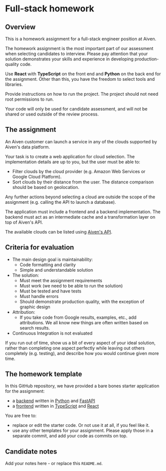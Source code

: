 # Full-stack homework

## Overview

This is a homework assignment for a full-stack engineer position at Aiven.

The homework assignment is the most important part of our assessment when selecting candidates to interview. Please pay attention that your solution demonstrates your skills and experience in developing production-quality code.

Use **React** with **TypeScript** on the front end and **Python** on the back end for the assignment. Other than this, you have the freedom to select tools and libraries.

Provide instructions on how to run the project. The project should not need root permissions to run.

Your code will only be used for candidate assessment, and will not be shared or used outside of the review process.

## The assignment

An Aiven customer can launch a service in any of the clouds supported by Aiven's data platform.

Your task is to create a web application for cloud selection. The implementation details are up to you, but the user must be able to:

* Filter clouds by the cloud provider (e.g. Amazon Web Services or Google Cloud Platform).
* Sort clouds by their distance from the user. The distance comparison should be based on geolocation.

Any further actions beyond selecting a cloud are outside the scope of the assignment (e.g. calling the API to launch a database).

The application must include a frontend and a backend implementation. The backend must act as an intermediate cache and a transformation layer on top of Aiven's API.

The available clouds can be listed using [Aiven's API](https://api.aiven.io/doc/#operation/ListClouds).

## Criteria for evaluation

* The main design goal is maintainability:
    - Code formatting and clarity
    - Simple and understandable solution
* The solution:
    - Must meet the assignment requirements
    - Must work (we need to be able to run the solution)
    - Must be tested and have tests
    - Must handle errors
    - Should demonstrate production quality, with the exception of graphic design
*  Attribution:
    - If you take code from Google results, examples, etc., add attributions. We all know new things are often written based on search results.
* Continuous Integration is not evaluated

If you run out of time, show us a bit of every aspect of your ideal solution, rather than completing one aspect perfectly while leaving out others completely (e.g. testing), and describe how you would continue given more time.

## The homework template

In this GitHub repository, we have provided a bare bones starter application for the assignment:
* a [backend](./backend) written in [Python](https://www.python.org/) and [FastAPI](https://fastapi.tiangolo.com/)
* a [frontend](./frontend) written in [TypeScript](https://www.typescriptlang.org/) and [React](https://react.dev/)

You are free to:
* replace or edit the starter code. Or not use it at all, if you feel like it.
* use any other templates for your assignment. Please apply those in a separate commit, and add your code as commits on top.

## Candidate notes

Add your notes here - or replace this `README.md`.
